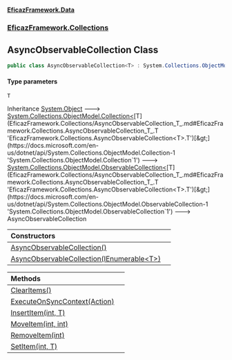 #### [EficazFramework.Data](EficazFrameworkData.md 'EficazFramework Data')
### [EficazFramework.Collections](EficazFrameworkData.md#EficazFramework.Collections 'EficazFramework.Collections')

## AsyncObservableCollection<T> Class

```csharp
public class AsyncObservableCollection<T> : System.Collections.ObjectModel.ObservableCollection<T>
```
#### Type parameters

<a name='EficazFramework.Collections.AsyncObservableCollection_T_.T'></a>

`T`

Inheritance [System.Object](https://docs.microsoft.com/en-us/dotnet/api/System.Object 'System.Object') &#129106; [System.Collections.ObjectModel.Collection&lt;](https://docs.microsoft.com/en-us/dotnet/api/System.Collections.ObjectModel.Collection-1 'System.Collections.ObjectModel.Collection`1')[T](EficazFramework.Collections/AsyncObservableCollection_T_.md#EficazFramework.Collections.AsyncObservableCollection_T_.T 'EficazFramework.Collections.AsyncObservableCollection<T>.T')[&gt;](https://docs.microsoft.com/en-us/dotnet/api/System.Collections.ObjectModel.Collection-1 'System.Collections.ObjectModel.Collection`1') &#129106; [System.Collections.ObjectModel.ObservableCollection&lt;](https://docs.microsoft.com/en-us/dotnet/api/System.Collections.ObjectModel.ObservableCollection-1 'System.Collections.ObjectModel.ObservableCollection`1')[T](EficazFramework.Collections/AsyncObservableCollection_T_.md#EficazFramework.Collections.AsyncObservableCollection_T_.T 'EficazFramework.Collections.AsyncObservableCollection<T>.T')[&gt;](https://docs.microsoft.com/en-us/dotnet/api/System.Collections.ObjectModel.ObservableCollection-1 'System.Collections.ObjectModel.ObservableCollection`1') &#129106; AsyncObservableCollection<T>

| Constructors | |
| :--- | :--- |
| [AsyncObservableCollection()](EficazFramework.Collections/AsyncObservableCollection_T_/AsyncObservableCollection().md 'EficazFramework.Collections.AsyncObservableCollection<T>.AsyncObservableCollection()') | |
| [AsyncObservableCollection(IEnumerable&lt;T&gt;)](EficazFramework.Collections/AsyncObservableCollection_T_/AsyncObservableCollection(IEnumerable_T_).md 'EficazFramework.Collections.AsyncObservableCollection<T>.AsyncObservableCollection(System.Collections.Generic.IEnumerable<T>)') | |

| Methods | |
| :--- | :--- |
| [ClearItems()](EficazFramework.Collections/AsyncObservableCollection_T_/ClearItems().md 'EficazFramework.Collections.AsyncObservableCollection<T>.ClearItems()') | |
| [ExecuteOnSyncContext(Action)](EficazFramework.Collections/AsyncObservableCollection_T_/ExecuteOnSyncContext(Action).md 'EficazFramework.Collections.AsyncObservableCollection<T>.ExecuteOnSyncContext(System.Action)') | |
| [InsertItem(int, T)](EficazFramework.Collections/AsyncObservableCollection_T_/InsertItem(int,T).md 'EficazFramework.Collections.AsyncObservableCollection<T>.InsertItem(int, T)') | |
| [MoveItem(int, int)](EficazFramework.Collections/AsyncObservableCollection_T_/MoveItem(int,int).md 'EficazFramework.Collections.AsyncObservableCollection<T>.MoveItem(int, int)') | |
| [RemoveItem(int)](EficazFramework.Collections/AsyncObservableCollection_T_/RemoveItem(int).md 'EficazFramework.Collections.AsyncObservableCollection<T>.RemoveItem(int)') | |
| [SetItem(int, T)](EficazFramework.Collections/AsyncObservableCollection_T_/SetItem(int,T).md 'EficazFramework.Collections.AsyncObservableCollection<T>.SetItem(int, T)') | |
